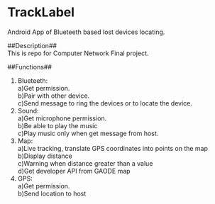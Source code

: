 # TrackLabel #
Android App of Blueteeth based lost devices locating.

##Description##  
This is repo for Computer Network Final project.

##Functions##
1. Blueteeth:   
a)Get permission.  
b)Pair with other device.  
c)Send message to ring the devices or to locate the device.
2. Sound:  
a)Get microphone permission.  
b)Be able to play the music  
c)Play music only when get message from host.
3. Map:  
a)Live tracking, translate GPS coordinates into points on the map  
b)Display distance  
c)Warning when distance greater than a value  
d)Get developer API from GAODE map
4. GPS:  
a)Get permission.  
b)Send location to host
